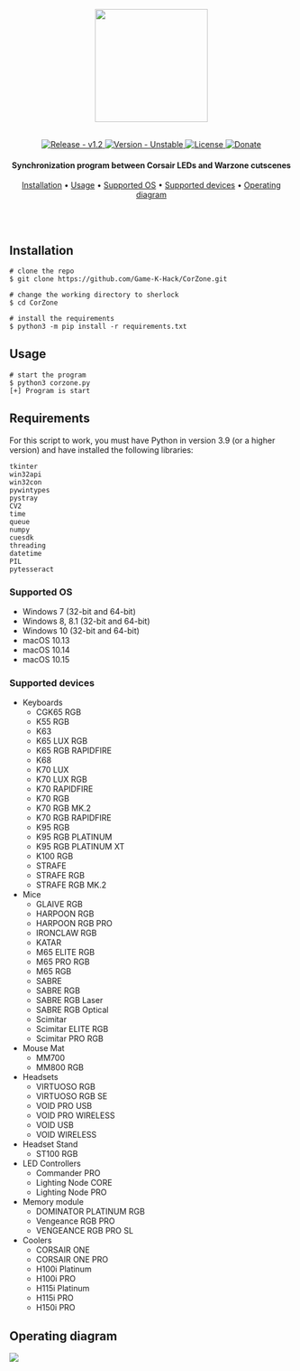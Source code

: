<p align="center" >
    <img src="https://cdn.discordapp.com/attachments/837345074877562892/893799068034285588/CorZone.png" width=200 />
</p>

<br>

<div align="center">
  <a href="#">
    <img src="https://img.shields.io/static/v1?label=release&message=v1.2&color=blue" alt="Release - v1.2" />
  </a>
  <a href="#">
    <img src="https://img.shields.io/static/v1?label=version&message=unstable&color=red" alt="Version - Unstable" />
  </a>
  <a href="https://choosealicense.com/licenses/gpl-3.0">
    <img src="https://img.shields.io/badge/License-GNU-yellow" alt="License" />
  </a>
  <a href="https://www.paypal.com/paypalme/gamekdonate">
    <img src="https://img.shields.io/badge/Donate-PayPal-green.svg" alt="Donate" />
  </a>
</div>

<h4 align="center">Synchronization program between Corsair LEDs and Warzone cutscenes</h4>

<p align="center">
  <a href="#installation">Installation</a> •
  <a href="#usage">Usage</a> •
  <a href="#supported-os">Supported OS</a> •
  <a href="#supported-devices">Supported devices</a> •
  <a href="#operating-diagram">Operating diagram </a>
</p>

<br>
<br>

## Installation

```
# clone the repo
$ git clone https://github.com/Game-K-Hack/CorZone.git

# change the working directory to sherlock
$ cd CorZone

# install the requirements
$ python3 -m pip install -r requirements.txt
```

## Usage

```
# start the program
$ python3 corzone.py
[+] Program is start
```

## Requirements

For this script to work, you must have Python in version 3.9 (or a higher version) and have installed the following libraries:

```
tkinter
win32api
win32con
pywintypes
pystray
CV2
time
queue
numpy
cuesdk
threading
datetime
PIL
pytesseract
```

### Supported OS
+ Windows 7 (32-bit and 64-bit)
+ Windows 8, 8.1 (32-bit and 64-bit)
+ Windows 10 (32-bit and 64-bit)
+ macOS 10.13
+ macOS 10.14
+ macOS 10.15


### Supported devices
+ Keyboards
  + CGK65 RGB
  + K55 RGB
  + K63
  + K65 LUX RGB
  + K65 RGB RAPIDFIRE
  + K68
  + K70 LUX
  + K70 LUX RGB
  + K70 RAPIDFIRE
  + K70 RGB
  + K70 RGB MK.2
  + K70 RGB RAPIDFIRE
  + K95 RGB
  + K95 RGB PLATINUM
  + K95 RGB PLATINUM XT
  + K100 RGB
  + STRAFE
  + STRAFE RGB
  + STRAFE RGB MK.2
+ Mice
  + GLAIVE RGB
  + HARPOON RGB
  + HARPOON RGB PRO
  + IRONCLAW RGB
  + KATAR
  + M65 ELITE RGB
  + M65 PRO RGB
  + M65 RGB
  + SABRE
  + SABRE RGB
  + SABRE RGB Laser
  + SABRE RGB Optical
  + Scimitar
  + Scimitar ELITE RGB
  + Scimitar PRO RGB
+ Mouse Mat
  + MM700
  + MM800 RGB
+ Headsets
  + VIRTUOSO RGB
  + VIRTUOSO RGB SE
  + VOID PRO USB
  + VOID PRO WIRELESS
  + VOID USB
  + VOID WIRELESS
+ Headset Stand
  + ST100 RGB
+ LED Controllers
  + Commander PRO
  + Lighting Node CORE
  + Lighting Node PRO
+ Memory module
  + DOMINATOR PLATINUM RGB
  + Vengeance RGB PRO
  + VENGEANCE RGB PRO SL
+ Coolers
  + CORSAIR ONE
  + CORSAIR ONE PRO
  + H100i Platinum
  + H100i PRO
  + H115i Platinum
  + H115i PRO
  + H150i PRO

                
## Operating diagram 

![](https://cdn.discordapp.com/attachments/879074487071539280/893814554994294784/unknown.png)
